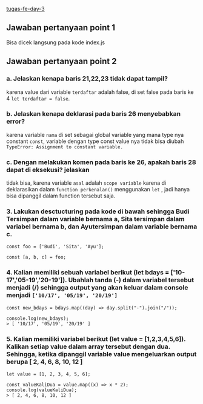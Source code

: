 [tugas-fe-day-3](!https://github.com/netng/alta-training/blob/main/fe/day-3/tasks/tugas-fe-day-3.png)
## Jawaban pertanyaan point 1

Bisa dicek langsung pada kode index.js

## Jawaban pertanyaan point 2

### a. Jelaskan kenapa baris 21,22,23 tidak dapat tampil?

karena value dari variable `terdaftar` adalah false, di set false pada baris ke 4 `let terdaftar = false`.

### b. Jelaskan kenapa deklarasi pada baris 26 menyebabkan error?

karena variable `nama` di set sebagai global variable yang mana type nya constant `const`, variable dengan type const value nya tidak bisa diubah `TypeError: Assignment to constant variable.`

### c. Dengan melakukan komen pada baris ke 26, apakah baris 28 dapat di eksekusi? jelaskan

tidak bisa, karena variable `asal` adalah `scope variable` karena di deklarasikan dalam `function perkenalan()` menggunakan `let` , jadi hanya bisa dipanggil dalam function tersebut saja.

### 3. Lakukan desctucturing pada kode di bawah sehingga Budi Tersimpan dalam variable bernama a, Sita tersimpan dalam variabel bernama b, dan Ayutersimpan dalam variable bernama c.

`const foo = ['Budi', 'Sita', 'Ayu'];`

```
const [a, b, c] = foo;
```

### 4. Kalian memiliki sebuah variabel berikut (let bdays = ['10-17','05-19','20-19']). Ubahlah tanda (-) dalam variabel tersebut menjadi (/) sehingga output yang akan keluar dalam console menjadi `['10/17', '05/19', '20/19']`

```
const new_bdays = bdays.map((day) => day.split("-").join("/"));

console.log(new_bdays);
> [ '10/17', '05/19', '20/19' ]
```

### 5. Kalian memiliki variabel berikut (let value = [1,2,3,4,5,6]). Kalikan setiap value dalam array tersebut dengan dua. Sehingga, ketika dipanggil variable value mengeluarkan output berupa [ 2, 4, 6, 8, 10, 12 ]

```
let value = [1, 2, 3, 4, 5, 6];

const valueKaliDua = value.map((x) => x * 2);
console.log(valueKaliDua);
> [ 2, 4, 6, 8, 10, 12 ]
```
